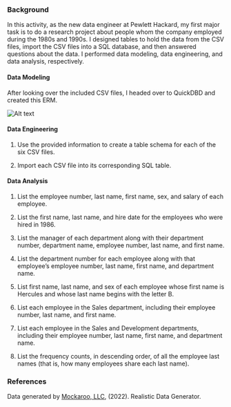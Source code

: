 ### Background

In this activity, as the new data engineer at Pewlett Hackard, my first major task is to do a research project about people whom the company employed during the 1980s and 1990s. I designed  tables to hold the data from the CSV files, import the CSV files into a SQL database, and then answered questions about the data. I performed data modeling, data engineering, and data analysis, respectively.

#### Data Modeling

After looking over the included CSV files, I headed over to QuickDBD and created this ERM.

![Alt text](<Screenshot 2023-11-06 at 11.29.16 PM.png>)

#### Data Engineering

1. Use the provided information to create a table schema for each of the six CSV files.

2. Import each CSV file into its corresponding SQL table.

#### Data Analysis

1. List the employee number, last name, first name, sex, and salary of each employee.

2. List the first name, last name, and hire date for the employees who were hired in 1986.

3. List the manager of each department along with their department number, department name, employee number, last name, and first name.

4. List the department number for each employee along with that employee’s employee number, last name, first name, and department name.

5. List first name, last name, and sex of each employee whose first name is Hercules and whose last name begins with the letter B.

6. List each employee in the Sales department, including their employee number, last name, and first name.

7. List each employee in the Sales and Development departments, including their employee number, last name, first name, and department name.

8. List the frequency counts, in descending order, of all the employee last names (that is, how many employees share each last name).

### References

Data generated by [Mockaroo, LLC](https://mockaroo.com/), (2022). Realistic Data Generator.
